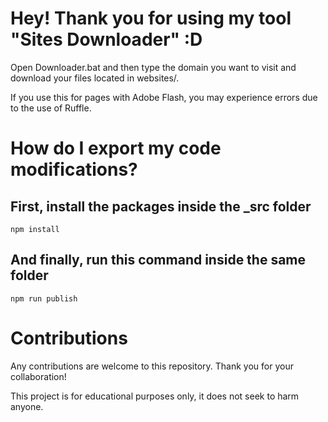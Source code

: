 # Hey! Thank you for using my tool "Sites Downloader" :D

Open Downloader.bat and then type the domain you want to visit and download your files located in websites/.

If you use this for pages with Adobe Flash, you may experience errors due to the use of Ruffle.

# How do I export my code modifications?
## First, install the packages inside the _src folder
```console
npm install
```
## And finally, run this command inside the same folder
```console
npm run publish
```

# Contributions
Any contributions are welcome to this repository. Thank you for your collaboration!

This project is for educational purposes only, it does not seek to harm anyone.
